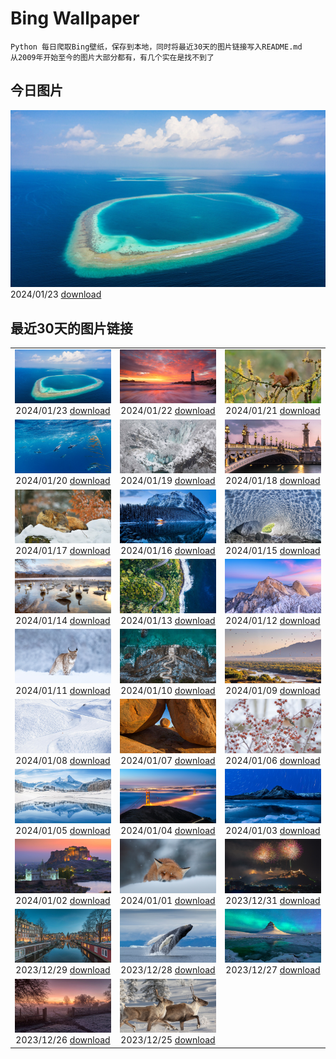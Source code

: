 # Bing Wallpaper

```
Python 每日爬取Bing壁纸，保存到本地，同时将最近30天的图片链接写入README.md
从2009年开始至今的图片大部分都有，有几个实在是找不到了
```



## 今日图片


![](./images/2024/01/23/MaldivesAtolls_ZH-CN1365670653_1920x1080_2024-01-23.jpg)2024/01/23 [download](./images/2024/01/23/MaldivesAtolls_ZH-CN1365670653_1920x1080_2024-01-23.jpg)

## 最近30天的图片链接


|      |      |      |
| :----: | :----: | :----: |
|![](./images/2024/01/23/MaldivesAtolls_ZH-CN1365670653_1920x1080_2024-01-23.jpg)2024/01/23 [download](./images/2024/01/23/MaldivesAtolls_ZH-CN1365670653_1920x1080_2024-01-23.jpg)|![](./images/2024/01/22/SantaCruzSunrise_ZH-CN3074203377_1920x1080_2024-01-22.jpg)2024/01/22 [download](./images/2024/01/22/SantaCruzSunrise_ZH-CN3074203377_1920x1080_2024-01-22.jpg)|![](./images/2024/01/21/SquirrelNetherlands_ZH-CN0757138587_1920x1080_2024-01-21.jpg)2024/01/21 [download](./images/2024/01/21/SquirrelNetherlands_ZH-CN0757138587_1920x1080_2024-01-21.jpg)|
|![](./images/2024/01/20/MacaroniPenguins_ZH-CN0600867997_1920x1080_2024-01-20.jpg)2024/01/20 [download](./images/2024/01/20/MacaroniPenguins_ZH-CN0600867997_1920x1080_2024-01-20.jpg)|![](./images/2024/01/19/PlitviceWinter_ZH-CN0407572344_1920x1080_2024-01-19.jpg)2024/01/19 [download](./images/2024/01/19/PlitviceWinter_ZH-CN0407572344_1920x1080_2024-01-19.jpg)|![](./images/2024/01/18/ParisBridge_ZH-CN0173421630_1920x1080_2024-01-18.jpg)2024/01/18 [download](./images/2024/01/18/ParisBridge_ZH-CN0173421630_1920x1080_2024-01-18.jpg)|
|![](./images/2024/01/17/SleepyWolf_ZH-CN9870873990_1920x1080_2024-01-17.jpg)2024/01/17 [download](./images/2024/01/17/SleepyWolf_ZH-CN9870873990_1920x1080_2024-01-17.jpg)|![](./images/2024/01/16/LakeLouise_ZH-CN9592539152_1920x1080_2024-01-16.jpg)2024/01/16 [download](./images/2024/01/16/LakeLouise_ZH-CN9592539152_1920x1080_2024-01-16.jpg)|![](./images/2024/01/15/IceChapel_ZH-CN9189733666_1920x1080_2024-01-15.jpg)2024/01/15 [download](./images/2024/01/15/IceChapel_ZH-CN9189733666_1920x1080_2024-01-15.jpg)|
|![](./images/2024/01/14/HokkaidoSwans_ZH-CN8733312972_1920x1080_2024-01-14.jpg)2024/01/14 [download](./images/2024/01/14/HokkaidoSwans_ZH-CN8733312972_1920x1080_2024-01-14.jpg)|![](./images/2024/01/13/HanaHighway_ZH-CN8601588011_1920x1080_2024-01-13.jpg)2024/01/13 [download](./images/2024/01/13/HanaHighway_ZH-CN8601588011_1920x1080_2024-01-13.jpg)|![](./images/2024/01/12/BukhansanSeoul_ZH-CN8002920750_1920x1080_2024-01-12.jpg)2024/01/12 [download](./images/2024/01/12/BukhansanSeoul_ZH-CN8002920750_1920x1080_2024-01-12.jpg)|
|![](./images/2024/01/11/LynxSnow_ZH-CN8908082275_1920x1080_2024-01-11.jpg)2024/01/11 [download](./images/2024/01/11/LynxSnow_ZH-CN8908082275_1920x1080_2024-01-11.jpg)|![](./images/2024/01/10/MilopotamosStairs_ZH-CN8013521384_1920x1080_2024-01-10.jpg)2024/01/10 [download](./images/2024/01/10/MilopotamosStairs_ZH-CN8013521384_1920x1080_2024-01-10.jpg)|![](./images/2024/01/09/BalloonDay_ZH-CN7571792218_1920x1080_2024-01-09.jpg)2024/01/09 [download](./images/2024/01/09/BalloonDay_ZH-CN7571792218_1920x1080_2024-01-09.jpg)|
|![](./images/2024/01/08/BerninaPass_ZH-CN5776010452_1920x1080_2024-01-08.jpg)2024/01/08 [download](./images/2024/01/08/BerninaPass_ZH-CN5776010452_1920x1080_2024-01-08.jpg)|![](./images/2024/01/07/DevilsMarbles_ZH-CN4897809914_1920x1080_2024-01-07.jpg)2024/01/07 [download](./images/2024/01/07/DevilsMarbles_ZH-CN4897809914_1920x1080_2024-01-07.jpg)|![](./images/2024/01/06/CrabappleChaffinch_ZH-CN4458529756_1920x1080_2024-01-06.jpg)2024/01/06 [download](./images/2024/01/06/CrabappleChaffinch_ZH-CN4458529756_1920x1080_2024-01-06.jpg)|
|![](./images/2024/01/05/AlpsReflecting_ZH-CN4036320440_1920x1080_2024-01-05.jpg)2024/01/05 [download](./images/2024/01/05/AlpsReflecting_ZH-CN4036320440_1920x1080_2024-01-05.jpg)|![](./images/2024/01/04/GoldenGateLight_ZH-CN3874822904_1920x1080_2024-01-04.jpg)2024/01/04 [download](./images/2024/01/04/GoldenGateLight_ZH-CN3874822904_1920x1080_2024-01-04.jpg)|![](./images/2024/01/03/MinnewankaLake_ZH-CN3020982568_1920x1080_2024-01-03.jpg)2024/01/03 [download](./images/2024/01/03/MinnewankaLake_ZH-CN3020982568_1920x1080_2024-01-03.jpg)|
|![](./images/2024/01/02/MehrangarhJodhpur_ZH-CN2855490711_1920x1080_2024-01-02.jpg)2024/01/02 [download](./images/2024/01/02/MehrangarhJodhpur_ZH-CN2855490711_1920x1080_2024-01-02.jpg)|![](./images/2024/01/01/SleepingFox_ZH-CN2622967726_1920x1080_2024-01-01.jpg)2024/01/01 [download](./images/2024/01/01/SleepingFox_ZH-CN2622967726_1920x1080_2024-01-01.jpg)|![](./images/2023/12/31/ThailandNewYears_ZH-CN2058192262_1920x1080_2023-12-31.jpg)2023/12/31 [download](./images/2023/12/31/ThailandNewYears_ZH-CN2058192262_1920x1080_2023-12-31.jpg)|
|![](./images/2023/12/29/BlueAmsterdam_ZH-CN0483591394_1920x1080_2023-12-29.jpg)2023/12/29 [download](./images/2023/12/29/BlueAmsterdam_ZH-CN0483591394_1920x1080_2023-12-29.jpg)|![](./images/2023/12/28/GreenlandHumpback_ZH-CN8145852053_1920x1080_2023-12-28.jpg)2023/12/28 [download](./images/2023/12/28/GreenlandHumpback_ZH-CN8145852053_1920x1080_2023-12-28.jpg)|![](./images/2023/12/27/KirkjufellAurora_ZH-CN7878752057_1920x1080_2023-12-27.jpg)2023/12/27 [download](./images/2023/12/27/KirkjufellAurora_ZH-CN7878752057_1920x1080_2023-12-27.jpg)|
|![](./images/2023/12/26/BoxingDaySunrise_ZH-CN7431512686_1920x1080_2023-12-26.jpg)2023/12/26 [download](./images/2023/12/26/BoxingDaySunrise_ZH-CN7431512686_1920x1080_2023-12-26.jpg)|![](./images/2023/12/25/CaribouChristmas_ZH-CN6264028572_1920x1080_2023-12-25.jpg)2023/12/25 [download](./images/2023/12/25/CaribouChristmas_ZH-CN6264028572_1920x1080_2023-12-25.jpg)|

